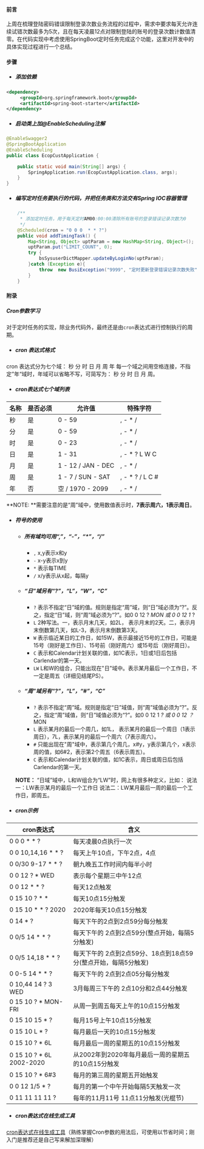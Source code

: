 #### 前言

上周在梳理登陆密码错误限制登录次数业务流程的过程中，需求中要求每天允许连续试错次数最多为5次，且在每天凌晨12点对限制登陆的账号的登录次数计数值清零。在代码实现中考虑使用SpringBoot定时任务完成这个功能，这里对开发中的具体实现过程进行一个总结。

#### 步骤

+ ##### 添加依赖

```xml
<dependency>
     <groupId>org.springframework.boot</groupId>
     <artifactId>spring-boot-starter</artifactId>
</dependency>
```

+ ##### 启动类上加@EnableScheduling注解

```java
@EnableSwagger2
@SpringBootApplication
@EnableScheduling
public class EcopCustApplication {

	public static void main(String[] args) {
		SpringApplication.run(EcopCustApplication.class, args);
	}
}
```

+ ##### 编写定时任务要执行的代码，并把任务类和方法交有Spring IOC容器管理

```java
    /**
     * 添加定时任务，用于每天定时AM00:00:00清除所有账号的登录错误记录次数为0
     */
    @Scheduled(cron = "0 0 0  * * ?")
    public void addTimingTask() {
        Map<String, Object> uptParam = new HashMap<String, Object>();
        uptParam.put("LIMIT_COUNT", 0);
        try {
            bsSysuserDictMapper.updateByLoginNo(uptParam);
        }catch (Exception e){
            throw  new BusiException("9999", "定时更新登录错误记录次数失败");
        }
    }
```

#### 附录

##### Cron参数学习

对于定时任务的实现，除业务代码外，最终还是由`cron`表达式进行控制执行的周期。

+ ##### cron 表达式格式

cron 表达式分为七个域： 秒 分 时 日 月 周 年 每一个域之间用空格连接，不指定”年“域时，年域可以省略不写，可简写为： 秒 分 时 日 月 周。

+ ##### cron表达式七个域列表

| 名称 | 是否必须 | 允许值             | 特殊字符        |
| ---- | -------- | ------------------ | --------------- |
| 秒   | 是       | 0 - 59             | , - * /         |
| 分   | 是       | 0 - 59             | , - * /         |
| 时   | 是       | 0 - 23             | , - * /         |
| 日   | 是       | 1 - 31             | , - * ? L W C   |
| 月   | 是       | 1 - 12 / JAN - DEC | , - * /         |
| 周   | 是       | 1 - 7 / SUN - SAT  | , - * ? / L C # |
| 年   | 否       | 空 / 1970 - 2099   | , - * /         |

**NOTE: **需要注意的是“周”域中，使用数值表示时，**7表示周六，1表示周日**。

+ ##### 符号的使用

  + ##### 所有域均可用“,”，“-”，“*”，“/”

    - `,` x,y表示x和y
    - `-` x-y表示x到y
    - `*` 表示每TIME
    - `/` x/y表示从x起，每隔y

  + ##### “日”域另有“?”，“L”，“W”，“C”

    - `?` 表示不指定“日”域的值。规则是指定“周”域，则“日”域必须为“?”。反之，指定“日”域，则“周”域必须为“?”。如0 0 12 ? *MON 或 0 0 12 1* ?
    - `L` 2种写法。一，表示月末几天，如2L， 表示月末的2天。二，表示月末倒数第几天，如L-3，表示月末倒数第3天。
    - `W` 表示临近某日的工作日，如15W，表示最接近15号的工作日，可能是15号（刚好是工作日）、15号前（刚好周六）或15号后（刚好周日）。
    - `C` 表示和Calendar计划关联的值，如1C表示，1日或1日后包括Carlendar的第一天。
    - `LW` L和W的组合，只能出现在"日"域中。表示某月最后一个工作日，不一定是周五（详细见结尾PS）。

  + #####  “周”域另有“?”，“L”，“#”，“C”

    - `?` 表示不指定“周”域。规则是指定“日”域值，则“周”域值必须为“?”。反之，指定“周”域值，则“日”域值必须为“?”。如0 0 12 1 *? 或 0 0 12 ？* MON
    - `L` 表示某月的最后一个周几，如1L， 表示某月的最后一个周日（1表示周日），7L，表示某月的最后一个周六（7表示周六）。
    - `#` 只能出现在"周"域中，表示第几个周几，x#y，y表示第几个，x表示周的值，如6#2，表示第2个周五（6表示周五）。
    - `C` 表示和Calendar计划关联的值，如1C表示，周日或周日后包括Carlendar的第一天。

  **NOTE：** “日域”域中，L和W组合为“LW”时，网上有很多种定义，比如： 说法一：LW表示某月的最后一个工作日 说法二：LW某月最后一周的最后一个工作日，即周五。

+ #####  cron示例

| cron表达式               | 含义                                                         |
| ------------------------ | ------------------------------------------------------------ |
| 0 0 0 * * ?              | 每天凌晨0点执行一次                                          |
| 0 0 10,14,16 * * ?       | 每天上午10点，下午2点，4点                                   |
| 0 0/30 9-17 * * ?        | 朝九晚五工作时间内每半小时                                   |
| 0 0 12 ? * WED           | 表示每个星期三中午12点                                       |
| 0 0 12 * * ?             | 每天12点触发                                                 |
| 0 15 10 ? * *            | 每天10点15分触发                                             |
| 0 15 10 * * ? 2020       | 2020年每天10点15分触发                                       |
| 0 14 * ?                 | 每天下午的2点到2点59分每分触发                               |
| 0 0/5 14 * * ?           | 每天下午的 2点到2点59分(整点开始，每隔5分触发)               |
| 0 0/5 14,18 * * ?        | 每天下午的 2点到2点59分、18点到18点59分(整点开始，每隔5分触发) |
| 0 0-5 14 * * ?           | 每天下午的 2点到2点05分每分触发                              |
| 0 10,44 14 ? 3 WED       | 3月每周三下午的 2点10分和2点44分触发                         |
| 0 15 10 ? * MON-FRI      | 从周一到周五每天上午的10点15分触发                           |
| 0 15 10 15 * ?           | 每月15号上午10点15分触发                                     |
| 0 15 10 L * ?            | 每月最后一天的10点15分触发                                   |
| 0 15 10 ? * 6L           | 每月最后一周的星期五的10点15分触发                           |
| 0 15 10 ? * 6L 2002-2020 | 从2002年到2020年每月最后一周的星期五的10点15分触发           |
| 0 15 10 ? * 6#3          | 每月的第三周的星期五开始触发                                 |
| 0 0 12 1/5 * ?           | 每月的第一个中午开始每隔5天触发一次                          |
| 0 11 11 11 11 ?          | 每年的11月11号 11点11分触发(光棍节)                          |

+ ##### cron表达式在线生成工具

[cron表达式在线生成工具](http://www.pppet.net/)（熟练掌握Cron参数的用法后，可使用以节省时间；刚入门是推荐还是自己写来解加深理解）

